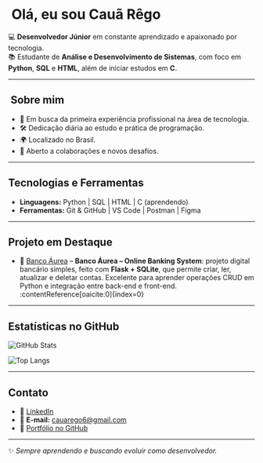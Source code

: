 # ​ Olá, eu sou Cauã Rêgo

💻 **Desenvolvedor Júnior** em constante aprendizado e apaixonado por tecnologia.  
📚 Estudante de **Análise e Desenvolvimento de Sistemas**, com foco em **Python**, **SQL** e **HTML**, além de iniciar estudos em **C**.

---

## ​ Sobre mim
- 🎯 Em busca da primeira experiência profissional na área de tecnologia.  
- 🛠️ Dedicação diária ao estudo e prática de programação.  
- 🌍 Localizado no Brasil.  
- 🤝 Aberto a colaborações e novos desafios.

---

##  Tecnologias e Ferramentas
- **Linguagens:** Python | SQL | HTML | C (aprendendo)  
- **Ferramentas:** Git & GitHub | VS Code | Postman | Figma

---

##  Projeto em Destaque
- 🔗 [Banco Áurea](https://github.com/caua-rego/bank-aurea) – **Banco Áurea – Online Banking System**: projeto digital bancário simples, feito com **Flask + SQLite**, que permite criar, ler, atualizar e deletar contas. Excelente para aprender operações CRUD em Python e integração entre back-end e front-end. :contentReference[oaicite:0]{index=0}

---

##  Estatísticas no GitHub
![GitHub Stats](https://github-readme-stats.vercel.app/api?username=caua-rego&show_icons=true&theme=tokyonight)

![Top Langs](https://github-readme-stats.vercel.app/api/top-langs/?username=caua-rego&layout=compact&theme=tokyonight)

---

##  Contato
- 💼 [LinkedIn](https://www.linkedin.com/in/cau%C3%A3-r%C3%AAgo-tavares-leite-duarte-a71ab3340/)  
- 📧 **E-mail:** cauarego6@gmail.com  
- 📂 [Portfólio no GitHub](https://github.com/caua-rego)

---

✨ *Sempre aprendendo e buscando evoluir como desenvolvedor.*
